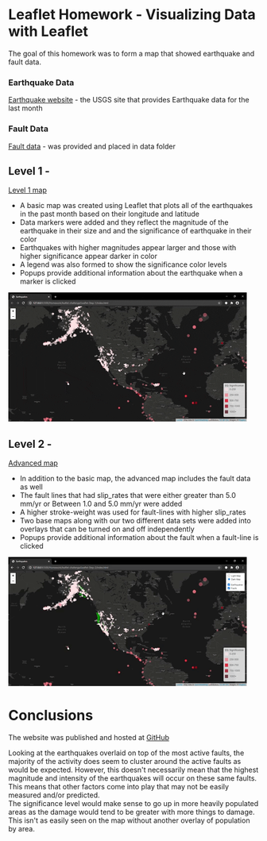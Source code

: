# Leaflet Homework - Visualizing Data with Leaflet

The goal of this homework was to form a map that showed earthquake and fault data.

### Earthquake Data
[Earthquake website](https://earthquake.usgs.gov/earthquakes/feed/v1.0/summary/1.0_month.geojson "USGS Website") - the USGS site that provides Earthquake data for the last month

### Fault Data
[Fault data](https://github.com/trackrun82/leaflet-challenge/blob/master/Leaflet-Step-2/static/data/qfaults_latest_quaternary.geojson) - was provided and placed in data folder

## Level 1 -
[Level 1 map](https://github.com/trackrun82/leaflet-challenge/tree/master/Leaflet-Step-1)

* A basic map was created using Leaflet that plots all of the earthquakes in the past month based on their longitude and latitude
* Data markers were added and they reflect the magnitude of the earthquake in their size and and the significance of earthquake in their color
* Earthquakes with higher magnitudes appear larger and those with higher significance appear darker in color
* A legend was also formed to show the significance color levels
* Popups provide additional information about the earthquake when a marker is clicked

![Basic Map](images/Leaflet_Step1Map.gif)

## Level 2 -
[Advanced map](https://github.com/trackrun82/leaflet-challenge/tree/master/Leaflet-Step-2)

* In addition to the basic map, the advanced map includes the fault data as well
* The fault lines that had slip_rates that were either greater than 5.0 mm/yr or Between 1.0 and 5.0 mm/yr were added
* A higher stroke-weight was used for fault-lines with higher slip_rates
* Two base maps along with our two different data sets were added into overlays that can be turned on and off independently
* Popups provide additional information about the fault when a fault-line is clicked

![Level 2 Map](images/Leaflet_Step2Map.gif)

# Conclusions

The website was published and hosted at [GitHub](https://trackrun82.github.io/leaflet-challenge/)

Looking at the earthquakes overlaid on top of the most active faults, the majority of the activity does seem to cluster around the active faults as would be expected.
However, this doesn't necessarily mean that the highest magnitude and intensity of the earthquakes will occur on these same faults.
This means that other factors come into play that may not be easily measured and/or predicted.  
The significance level would make sense to go up in more heavily populated areas as the damage would tend to be greater with more things to damage.  This isn't as easily seen on the map without another overlay of population by area.


